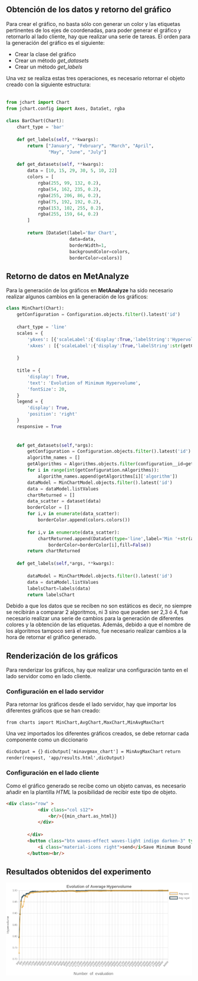 ## Obtención de los datos y retorno del gráfico

Para crear el gráfico, no basta sólo con generar un color y las etiquetas pertinentes de los ejes de coordenadas, para poder generar el gráfico y retornarlo al lado cliente, hay que realizar una serie de tareas. El orden para la generación del gráfico es el siguiente:

* Crear la clase del gráfico
* Crear un método *get_datasets*
* Crear un método *get_labels*

Una vez se realiza estas tres operaciones, es necesario retornar el objeto creado con la siguiente estructura:

```python

from jchart import Chart
from jchart.config import Axes, DataSet, rgba

class BarChart(Chart):
    chart_type = 'bar'

    def get_labels(self, **kwargs):
        return ["January", "February", "March", "April",
                "May", "June", "July"]

    def get_datasets(self, **kwargs):
        data = [10, 15, 29, 30, 5, 10, 22]
        colors = [
            rgba(255, 99, 132, 0.2),
            rgba(54, 162, 235, 0.2),
            rgba(255, 206, 86, 0.2),
            rgba(75, 192, 192, 0.2),
            rgba(153, 102, 255, 0.2),
            rgba(255, 159, 64, 0.2)
        ]

        return [DataSet(label='Bar Chart',
                        data=data,
                        borderWidth=1,
                        backgroundColor=colors,
                        borderColor=colors)]
```
## Retorno de datos en MetAnalyze

Para la generación de los gráficos en **MetAnalyze** ha sido necesario realizar algunos cambios en la generación de los gráficos:

```python
class MinChart(Chart):
    getConfiguration = Configuration.objects.filter().latest('id')
  
    chart_type = 'line'
    scales = {
        'yAxes': [{'scaleLabel':{'display':True,'labelString':'Hypervolume','fontSize':int(15)}}],
        'xAxes' : [{'scaleLabel':{'display':True,'labelString':str(getConfiguration.evaluation),'fontSize':int(20)}}]
        
    }

    title = {
        'display': True,
        'text': 'Evolution of Minimum Hypervolume',
        'fontSize': 20,
    }
    legend = {
        'display': True,
        'position': 'right'
    }
    responsive = True
    

    def get_datasets(self,*args):
        getConfiguration = Configuration.objects.filter().latest('id')
        algorithm_names = []
        getAlgorithms = Algorithms.objects.filter(configuration__id=getConfiguration.id).values().distinct()
        for i in range(int(getConfiguration.nAlgorithms)):
            algorithm_names.append(getAlgorithms[i]['algorithm'])
        dataModel = MinChartModel.objects.filter().latest('id')
        data = dataModel.listValues
        chartReturned = []
        data_scatter = dataset(data)
        borderColor = []
        for i,v in enumerate(data_scatter):
            borderColor.append(colors.colors())

        for i,v in enumerate(data_scatter):
            chartReturned.append(DataSet(type='line',label='Min '+str(algorithm_names[i]),showLine=True,data=v, 
                borderColor=borderColor[i],fill=False))
        return chartReturned

    def get_labels(self,*args, **kwargs):

        dataModel = MinChartModel.objects.filter().latest('id')
        data = dataModel.listValues
        labelsChart=labels(data)
        return labelsChart
```

Debido a que los datos que se reciben no son estáticos es decir, no siempre se recibirán a comparar 2 algoritmos, ni 3 sino que pueden ser 2,3 ó 4, fue necesario realizar una serie de cambios para la generación de diferentes colores y la obtención de las etiquetas. Además, debido a que el nombre de los algoritmos tampoco será el mismo, fue necesario realizar cambios a la hora de retornar el gráfico generado.

## Renderización de los gráficos

Para renderizar los gráficos, hay que realizar una configuración tanto en el lado servidor como en lado cliente.

### Configuración en el lado servidor

Para retornar los gráficos desde el lado servidor, hay que importar los diferentes gráficos que se han creado:

`from charts import MinChart,AvgChart,MaxChart,MinAvgMaxChart`

Una vez importados los diferentes gráficos creados, se debe retornar cada componente como un diccionario

`dicOutput = {}`
`dicOutput['minavgmax_chart'] = MinAvgMaxChart`
`return render(request, 'app/results.html',dicOutput)`

### Configuración en el lado cliente

Como el gráfico generado se recibe como un objeto canvas, es necesario añadir en la plantilla *HTML* la posibilidad de recibir este tipo de objeto.

```html
<div class="row" >
			<div class="col s12">
				<br/>{{min_chart.as_html}}
			</div>
			
		</div>
		<button class="btn waves-effect waves-light indigo darken-3" type="button" name="action" id="saveMinChart-btn">
        	<i class="material-icons right">send</i>Save Minimum Bound Chart
      	</button><br/>
```

## Resultados obtenidos del experimento

![Resultado Average](./images/AvgChart.png)